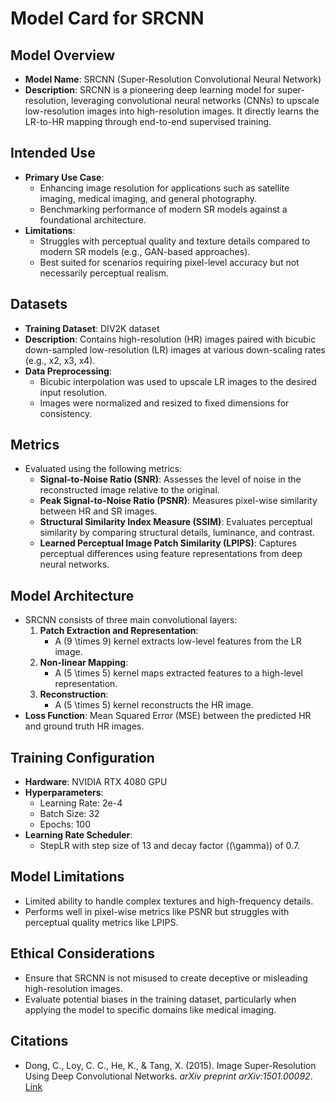 # Model Card for SRCNN

## Model Overview
- **Model Name**: SRCNN (Super-Resolution Convolutional Neural Network)
- **Description**: SRCNN is a pioneering deep learning model for super-resolution, leveraging convolutional neural networks (CNNs) to upscale low-resolution images into high-resolution images. It directly learns the LR-to-HR mapping through end-to-end supervised training.

## Intended Use
- **Primary Use Case**:
  - Enhancing image resolution for applications such as satellite imaging, medical imaging, and general photography.
  - Benchmarking performance of modern SR models against a foundational architecture.
- **Limitations**:
  - Struggles with perceptual quality and texture details compared to modern SR models (e.g., GAN-based approaches).
  - Best suited for scenarios requiring pixel-level accuracy but not necessarily perceptual realism.

## Datasets
- **Training Dataset**: DIV2K dataset
- **Description**: Contains high-resolution (HR) images paired with bicubic down-sampled low-resolution (LR) images at various down-scaling rates (e.g., x2, x3, x4).
- **Data Preprocessing**:
  - Bicubic interpolation was used to upscale LR images to the desired input resolution.
  - Images were normalized and resized to fixed dimensions for consistency.

## Metrics
- Evaluated using the following metrics:
  - **Signal-to-Noise Ratio (SNR)**: Assesses the level of noise in the reconstructed image relative to the original.
  - **Peak Signal-to-Noise Ratio (PSNR)**: Measures pixel-wise similarity between HR and SR images.
  - **Structural Similarity Index Measure (SSIM)**: Evaluates perceptual similarity by comparing structural details, luminance, and contrast.
  - **Learned Perceptual Image Patch Similarity (LPIPS)**: Captures perceptual differences using feature representations from deep neural networks.

## Model Architecture
- SRCNN consists of three main convolutional layers:
  1. **Patch Extraction and Representation**:
     - A \(9 \times 9\) kernel extracts low-level features from the LR image.
  2. **Non-linear Mapping**:
     - A \(5 \times 5\) kernel maps extracted features to a high-level representation.
  3. **Reconstruction**:
     - A \(5 \times 5\) kernel reconstructs the HR image.
- **Loss Function**: Mean Squared Error (MSE) between the predicted HR and ground truth HR images.

## Training Configuration
- **Hardware**: NVIDIA RTX 4080 GPU
- **Hyperparameters**:
  - Learning Rate: 2e-4
  - Batch Size: 32
  - Epochs: 100
- **Learning Rate Scheduler**:
  - StepLR with step size of 13 and decay factor (\(\gamma\)) of 0.7.

## Model Limitations
- Limited ability to handle complex textures and high-frequency details.
- Performs well in pixel-wise metrics like PSNR but struggles with perceptual quality metrics like LPIPS.

## Ethical Considerations
- Ensure that SRCNN is not misused to create deceptive or misleading high-resolution images.
- Evaluate potential biases in the training dataset, particularly when applying the model to specific domains like medical imaging.

## Citations
- Dong, C., Loy, C. C., He, K., & Tang, X. (2015). Image Super-Resolution Using Deep Convolutional Networks. *arXiv preprint arXiv:1501.00092*. [Link](https://arxiv.org/abs/1501.00092)

